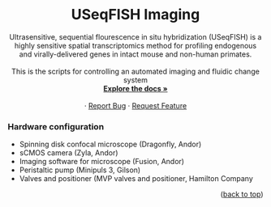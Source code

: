 <div id="top"></div>
<!-- PROJECT LOGO -->
<br />
<div align="center">
<!--   <a href="https://github.com/minjeejang/useqfish_imaging">
    <img src="images/logo.png" alt="Logo" width="80" height="80">
  </a> -->

  <h1 align="center">USeqFISH Imaging</h1>

  <p align="center">
    Ultrasensitive, sequential flourescence in situ hybridization (USeqFISH) is a highly sensitive spatial transcriptomics method for profiling endogenous and virally-delivered genes in intact mouse and non-human primates.
    <br />
    <br />
    This is the scripts for controlling an automated imaging and fluidic change system
    <br />
    <a href="https://github.com/minjeejang/useqfish_imaging"><strong>Explore the docs »</strong></a>
    <br />
    <br />
    ·
    <a href="https://github.com/minjeejang/useqfish_imaging/issues">Report Bug</a>
    ·
    <a href="https://github.com/minjeejang/useqfish_imaging/issues">Request Feature</a>
  </p>
</div>


### Hardware configuration

* Spinning disk confocal microscope (Dragonfly, Andor)
* sCMOS camera (Zyla, Andor)
* Imaging software for microscope (Fusion, Andor)
* Peristaltic pump (Minipuls 3, Gilson)
* Valves and positioner (MVP valves and positioner, Hamilton Company

<p align="right">(<a href="#top">back to top</a>)</p>
